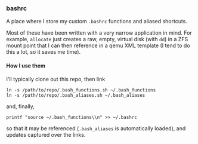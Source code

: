 ### bashrc

A place where I store my custom `.bashrc` functions and aliased shortcuts. 

Most of these have been written with a very narrow application in mind. For example, 
`allocate` just creates a raw, empty, virtual disk (with `dd`) in a ZFS mount point 
that I can then reference in a qemu XML template (I tend to do this a lot, so it 
saves me time).

#### How I use them

I'll typically clone out this repo, then link
```shell script
ln -s /path/to/repo/.bash_functions.sh ~/.bash_functions 
ln -s /path/to/repo/.bash_aliases.sh ~/.bash_aliases
```
and, finally,
```shell script
printf "source ~/.bash_functions\\n" >> ~/.bashrc
```
so that it may be referenced (`.bash_aliases` is automatically loaded), and updates captured over the links.